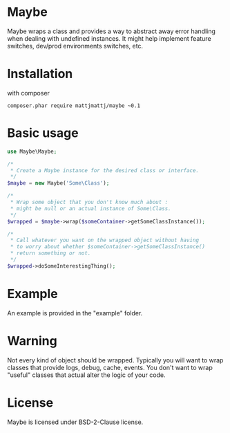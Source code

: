 Maybe
=========

Maybe wraps a class and provides a way to abstract away error handling when dealing with undefined instances. It might help implement feature switches, dev/prod environments switches, etc.

# Installation

with composer

```
composer.phar require mattjmattj/maybe ~0.1
```

# Basic usage

```php
use Maybe\Maybe;

/*
 * Create a Maybe instance for the desired class or interface.
 */
$maybe = new Maybe('Some\Class');

/*
 * Wrap some object that you don't know much about : 
 * might be null or an actual instance of Some\Class.
 */
$wrapped = $maybe->wrap($someContainer->getSomeClassInstance());

/*
 * Call whatever you want on the wrapped object without having
 * to worry about whether $someContainer->getSomeClassInstance()
 * return something or not.
 */
$wrapped->doSomeInterestingThing();

```

# Example

An example is provided in the "example" folder.

# Warning

Not every kind of object should be wrapped. Typically you will want to wrap classes that provide logs, debug, cache, events. You don't want to wrap "useful" classes that actual alter the logic of your code.

# License

Maybe is licensed under BSD-2-Clause license.